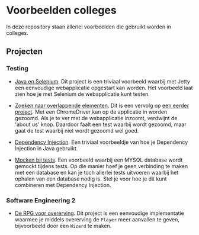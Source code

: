 # Voorbeelden colleges

In deze repository staan allerlei voorbeelden die gebruikt worden in colleges.

## Projecten

### Testing

- [Java en Selenium](java-en-selenium).
Dit project is een triviaal voorbeeld waarbij met Jetty een eenvoudige
webapplicatie opgestart kan worden. Het voorbeeld laat zien hoe je met
Selenium de webapplicatie kunt testen.

- [Zoeken naar overlappende elementen](selenium-overlappende-elementen).
Dit is een vervolg op [een eerder project](java-en-selenium). Met een
ChromeDriver kan op de applicatie in worden gezoomd. Als je te ver met
de webapplicatie inzoomt, verdwijnt de 'about us' knop.
Daardoor faalt een test waarbij wordt gezoomd, maar gaat de test waarbij niet
wordt gezoomd wel goed.

- [Dependency Injection](dependency-injection).
Een triviaal voorbeeldje van hoe je Dependency Injection in Java gebruikt.

- [Mocken bij tests](mocking).
Een voorbeeld waarbij een MYSQL database wordt gemockt tijdens tests.
Op die manier hoef je geen verbinding te maken met een database en kan je
toch allerlei tests uitvoeren waarbij het ophalen van een database nodig is.
Stel je voor hoe je dit kunt combineren met Dependency Injection.

### Software Engineering 2

- [De RPG voor overerving](overerving).
Dit project is een eenvoudige implementatie waarmee je middels overerving
de `Player` meer aanvallen te geven, bijvoorbeeld door een `Wizard` te maken.
